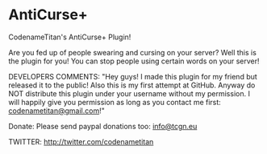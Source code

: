 AntiCurse+
=========

CodenameTitan's AntiCurse+ Plugin!

Are you fed up of people swearing and cursing on your server?
Well this is the plugin for you! You can stop people using certain words on your server!

DEVELOPERS COMMENTS:
"Hey guys! I made this plugin for my friend but released it to the public! Also this is my first attempt at GitHub.
Anyway do NOT distribute this plugin under your username without my permission. I will happily give you permission as
long as you contact me first: codenametitan@gmail.com!"

Donate:
Please send paypal donations too: info@tcgn.eu

TWITTER:
http://twitter.com/codenametitan
